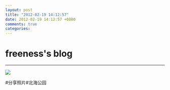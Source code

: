 ```yaml
---
layout: post
title: "2012-02-19 14:12:57"
date: 2012-02-19 14:12:57 +0800
comments: true
categories: 
---
```


# freeness's blog

----------

![](http://okqmqrbgo.bkt.clouddn.com/201202191412571.jpg)

>
\#分享照片\#北海公园